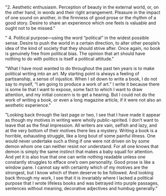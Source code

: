 
"2. Aesthetic enthusiasm. Perception of beauty in the external world, or, on the other hand, in words and their right arrangement. Pleasure in the impact of one sound on another, in the firmness of good prose or the rhythm of a good story. Desire to share an experience which one feels is valuable and ought not to be missed."

" 4. Political purpose—using the word “political” in the widest possible sense. Desire to push the world in a certain direction, to alter other people’s idea of the kind of society that they should strive after. Once again, no book is genuinely free from political bias. The opinion that art should have nothing to do with politics is itself a political attitude."

"What I have most wanted to do throughout the past ten years is to make political writing into an art. My starting point is always a feeling of partisanship, a sense of injustice. When I sit down to write a book, I do not say to myself, “I am going to produce a work of art.” I write it because there is some lie that I want to expose, some fact to which I want to draw attention, and my initial concern is to get a hearing. But I could not do the work of writing a book, or even a long magazine article, if it were not also an aesthetic experience."

"Looking back through the last page or two, I see that I have made it appear as though my motives in writing were wholly public-spirited. I don’t want to leave that as the final impression. All writers are vain, selfish and lazy, and at the very bottom of their motives there lies a mystery. Writing a book is a horrible, exhausting struggle, like a long bout of some painful illness. One would never undertake such a thing if one were not driven on by some demon whom one can neither resist nor understand. For all one knows that demon is simply the same instinct that makes a baby squall for attention. And yet it is also true that one can write nothing readable unless one constantly struggles to efface one’s own personality. Good prose is like a window pane. I cannot say with certainty which of my motives are the strongest, but I know which of them deserve to be followed. And looking back through my work, I see that it is invariably where I lacked a political purpose that I wrote lifeless books and was betrayed into purple passages, sentences without meaning, decorative adjectives and humbug generally."